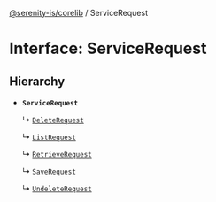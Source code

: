[@serenity-is/corelib](../README.md) / ServiceRequest

# Interface: ServiceRequest

## Hierarchy

- **`ServiceRequest`**

  ↳ [`DeleteRequest`](DeleteRequest.md)

  ↳ [`ListRequest`](ListRequest.md)

  ↳ [`RetrieveRequest`](RetrieveRequest.md)

  ↳ [`SaveRequest`](SaveRequest.md)

  ↳ [`UndeleteRequest`](UndeleteRequest.md)
